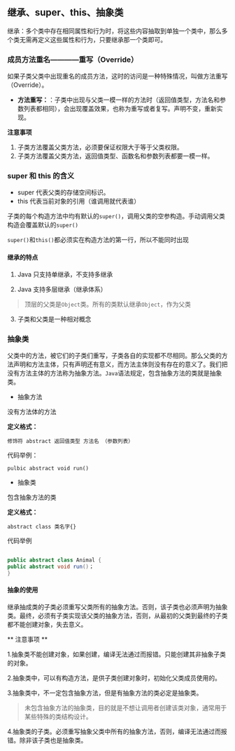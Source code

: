 ## 继承、super、this、抽象类

继承：多个类中存在相同属性和行为时，将这些内容抽取到单独一个类中，那么多个类无需再定义这些属性和行为，只要继承那一个类即可。

### 成员方法重名————重写（Override）

如果子类父类中出现重名的成员方法，这时的访问是一种特殊情况，叫做方法重写（Override）。

- **方法重写：**：子类中出现与父类一模一样的方法时（返回值类型，方法名和参数列表都相同），会出现覆盖效果，也称为重写或者复写。声明不变，重新实现。

**注意事项**

1. 子类方法覆盖父类方法，必须要保证权限大于等于父类权限。
2. 子类方法覆盖父类方法，返回值类型、函数名和参数列表都要一模一样。

### super 和 this 的含义

- super
  代表父类的存储空间标识。
- this
  代表当前对象的引用（谁调用就代表谁）

子类的每个构造方法中均有默认的`super()`，调用父类的空参构造。手动调用父类构造会覆盖默认的`super()`

`super()`和`this()`都必须实在构造方法的第一行，所以不能同时出现

#### 继承的特点

1. Java 只支持单继承，不支持多继承

2. Java 支持多层继承（继承体系）

> 顶层的父类是`Object`类。所有的类默认继承`Object`，作为父类

3. 子类和父类是一种相对概念

### 抽象类

父类中的方法，被它们的子类们重写，子类各自的实现都不尽相同。那么父类的方法声明和方法主体，只有声明还有意义，而方法主体则没有存在的意义了。我们把没有方法主体的方法称为抽象方法。`Java`语法规定，包含抽象方法的类就是抽象类。

- 抽象方法

没有方法体的方法

**定义格式：**

`修饰符 abstract 返回值类型 方法名 （参数列表）`

代码举例：

`pulbic abstract void run()`

- 抽象类

包含抽象方法的类

**定义格式：**

`abstract class 类名字{}`

代码举例

```java

public abstract class Animal {
public abstract void run()；
}

```

#### 抽象的使用

继承抽成类的子类必须重写父类所有的抽象方法。否则，该子类也必须声明为抽象类。最终，必须有子类实现该父类的抽象方法，否则，从最初的父类到最终的子类都不能创建对象，失去意义。

** 注意事项 **

1.抽象类不能创建对象，如果创建，编译无法通过而报错。只能创建其非抽象子类的对象。

2.抽象类中，可以有构造方法，是供子类创建对象时，初始化父类成员使用的。

3.抽象类中，不一定包含抽象方法，但是有抽象方法的类必定是抽象类。

> 未包含抽象方法的抽象类，目的就是不想让调用者创建该类对象，通常用于某些特殊的类结构设计。

4.抽象类的子类。必须重写抽象父类中所有的抽象方法，否则，编译无法通过而报错。除非该子类也是抽象类。
